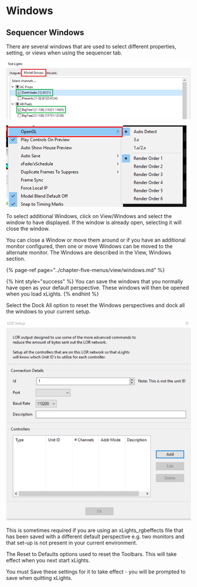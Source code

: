 # Windows

## Sequencer Windows

There are several windows that are used to select different properties, setting, or views when using the sequencer tab. 

![](../../.gitbook/assets/image%20%28674%29.png)

![](../../.gitbook/assets/image%20%28740%29.png)

To select additional Windows, click on View/Windows and select the window to have displayed.  If the window is already open, selecting it will close the window.

  
You can close a Window or move them around or if you have an additional monitor configured, then one or move Windows can be moved to the alternate monitor.  The Windows are described in the View, Windows section.

{% page-ref page="../chapter-five-menus/view/windows.md" %}

{% hint style="success" %}
You can save the windows that you normally have open as your default perspective.  These windows will then be opened when you load xLights.
{% endhint %}

Select the Dock All option to reset the Windows perspectives and dock all the windows to your current setup.

![](../../.gitbook/assets/image%20%28612%29.png)

This is sometimes required if you are using an xLights\_rgbeffects file that has been saved with a different default perspective e.g. two monitors and that set-up is not present in your current environment.

The Reset to Defaults options used to reset the Toolbars.  This will take effect when you next start xLights.

You must Save these settings for it to take effect - you will be prompted to save when quitting xLights.

